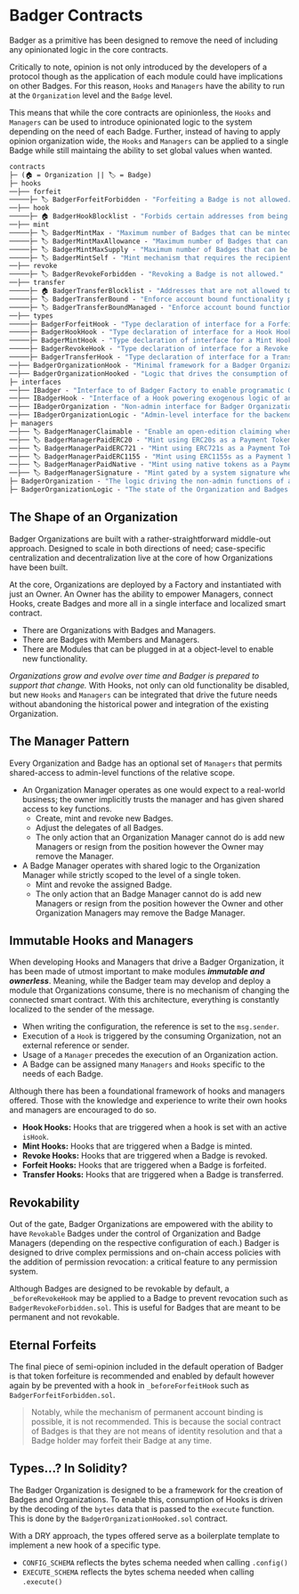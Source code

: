 # Badger Contracts

Badger as a primitive has been designed to remove the need of including any opinionated logic in the core contracts. 

Critically to note, opinion is not only introduced by the developers of a protocol though as the application of each module could have implications on other Badges. For this reason, `Hooks` and `Managers` have the ability to run at the `Organization` level and the `Badge` level.

This means that while the core contracts are opinionless, the `Hooks` and `Managers` can be used to introduce opinionated logic to the system depending on the need of each Badge. Further, instead of having to apply opinion organization wide, the `Hooks` and `Managers` can be applied to a single Badge while still maintaing the ability to set global values when wanted.

```ml
contracts
├─ (🏠 = Organization || 🏷️ = Badge)
├─ hooks 
──├── forfeit
─────├─ 🏷️ BadgerForfeitForbidden - "Forfeiting a Badge is not allowed."
──├── hook
─────├─ 🏠 BadgerHookBlocklist - "Forbids certain addresses from being enabled as a Hook."
──├── mint
─────├─ 🏷️ BadgerMintMax - "Maximum number of Badges that can be minted to a recipient."
─────├─ 🏷️ BadgerMintMaxAllowance - "Maximum number of Badges that can be minted by a specific manager."
─────├─ 🏷️ BadgerMintMaxSupply - "Maximum number of Badges that can be minted."
─────├─ 🏷️ BadgerMintSelf - "Mint mechanism that requires the recipient to be the caller."
──├── revoke
─────├─ 🏷️ BadgerRevokeForbidden - "Revoking a Badge is not allowed."
──├── transfer
─────├─ 🏠 BadgerTransferBlocklist - "Addresses that are not allowed to receive any Badge."
─────├─ 🏷️ BadgerTransferBound - "Enforce account bound functionality per token id."
─────├─ 🏷️ BadgerTransferBoundManaged - "Enforce account bound functionality that can be overridden by a Manager."
──├── types
─────├─ BadgerForfeitHook - "Type declaration of interface for a Forfeit Hook."
─────├─ BadgerHookHook - "Type declaration of interface for a Hook Hook."
─────├─ BadgerMintHook - "Type declaration of interface for a Mint Hook."
─────├─ BadgerRevokeHook - "Type declaration of interface for a Revoke Hook."
─────├─ BadgerTransferHook - "Type declaration of interface for a Transfer Hook."
──├── BadgerOrganizationHook - "Minimal framework for a Badger Organization Hook."
──├── BadgerOrganizationHooked - "Logic that drives the consumption of Organization Hooks."
├─ interfaces
──├── IBadger - "Interface to of Badger Factory to enable programatic Organization creation."
──├── IBadgerHook - "Interface of a Hook powering exogenous logic of an Organization."
──├── IBadgerOrganization - "Non-admin interface for Badger Organization consumption."
──├── IBadgerOrganizationLogic - "Admin-level interface for the backend framework that drives an Organization."
├─ managers
──├── 🏷️ BadgerManagerClaimable - "Enable an open-edition claiming where users can claim a Badge at no cost."
──├── 🏷️ BadgerManagerPaidERC20 - "Mint using ERC20s as a Payment Token to mint Badges."
──├── 🏷️ BadgerManagerPaidERC721 - "Mint using ERC721s as a Payment Token to mint Badges."
──├── 🏷️ BadgerManagerPaidERC1155 - "Mint using ERC1155s as a Payment Token to mint Badges."
──├── 🏷️ BadgerManagerPaidNative - "Mint using native tokens as a Payment Token to mint Badges."
──├── 🏷️ BadgerManagerSignature - "Mint gated by a system signature when minting Badges."
├─ BadgerOrganization - "The logic driving the non-admin functions of a Badger Organization."
├─ BadgerOrganizationLogic - "The state of the Organization and Badges and all admin-level functions an Organization has."
```

## The Shape of an Organization

Badger Organizations are built with a rather-straightforward middle-out approach. Designed to scale in both directions of need; case-specific centralization and decentralization live at the core of how Organizations have been built.

At the core, Organizations are deployed by a Factory and instantiated with just an Owner. An Owner has the ability to empower Managers, connect Hooks, create Badges and more all in a single interface and localized smart contract.

* There are Organizations with Badges and Managers.
* There are Badges with Members and Managers.
* There are Modules that can be plugged in at a object-level to enable new functionality.

*Organizations grow and evolve over time and Badger is prepared to support that change.* With Hooks, not only can old functionality be disabled, but new `Hooks` and `Managers` can be integrated that drive the future needs without abandoning the historical power and integration of the existing Organization.

## The Manager Pattern

Every Organization and Badge has an optional set of `Managers` that permits shared-access to admin-level functions of the relative scope.

* An Organization Manager operates as one would expect to a real-world business; the owner implicitly trusts the manager and has given shared access to key functions.
    * Create, mint and revoke new Badges.
    * Adjust the delegates of all Badges.
    * The only action that an Organization Manager cannot do is add new Managers or resign from the position however the Owner may remove the Manager.
* A Badge Manager operates with shared logic to the Organization Manager while strictly scoped to the level of a single token.
    * Mint and revoke the assigned Badge.
    * The only action that an Badge Manager cannot do is add new Managers or resign from the position however the Owner and other Organization Managers may remove the Badge Manager.

## Immutable Hooks and Managers

When developing Hooks and Managers that drive a Badger Organization, it has been made of utmost important to make modules ***immutable and ownerless***. Meaning, while the Badger team may develop and deploy a module that Organizations consume, there is no mechanism of changing the connected smart contract. With this architecture, everything is constantly localized to the sender of the message.

* When writing the configuration, the reference is set to the `msg.sender`.
* Execution of a `Hook` is triggered by the consuming Organization, not an external reference or sender.
* Usage of a `Manager` precedes the execution of an Organization action.
* A Badge can be assigned many `Managers` and `Hooks` specific to the needs of each Badge.

Although there has been a foundational framework of hooks and managers offered. Those with the knowledge and experience to write their own hooks and managers are encouraged to do so.

* **Hook Hooks:** Hooks that are triggered when a hook is set with an active `isHook`.
* **Mint Hooks:** Hooks that are triggered when a Badge is minted.
* **Revoke Hooks:** Hooks that are triggered when a Badge is revoked.
* **Forfeit Hooks:** Hooks that are triggered when a Badge is forfeited.
* **Transfer Hooks:** Hooks that are triggered when a Badge is transferred.

## Revokability

Out of the gate, Badger Organizations are empowered with the ability to have `Revokable` Badges under the control of Organization and Badge Managers (depending on the respective configuration of each.) Badger is designed to drive complex permissions and on-chain access policies with the addition of permission revocation: a critical feature to any permission system.

Although Badges are designed to be revokable by default, a `_beforeRevokeHook` may be applied to a Badge to prevent revocation such as `BadgerRevokeForbidden.sol`. This is useful for Badges that are meant to be permanent and not revokable.

## Eternal Forfeits

The final piece of semi-opinion included in the default operation of Badger is that token forfeiture is recommended and enabled by default however again by be prevented with a hook in `_beforeForfeitHook` such as `BadgerForfeitForbidden.sol`.

> Notably, while the mechanism of permanent account binding is possible, it is not recommended. This is because the social contract of Badges is that they are not means of identity resolution and that a Badge holder may forfeit their Badge at any time.

## Types...? In Solidity?

The Badger Organization is designed to be a framework for the creation of Badges and Organizations. To enable this, consumption of Hooks is driven by the decoding of the `bytes` data that is passed to the `execute` function. This is done by the `BadgerOrganizationHooked.sol` contract. 

With a DRY approach, the types offered serve as a boilerplate template to implement a new hook of a specific type.

* `CONFIG_SCHEMA` reflects the bytes schema needed when calling `.config()`
* `EXECUTE_SCHEMA` reflects the bytes schema needed when calling `.execute()`
